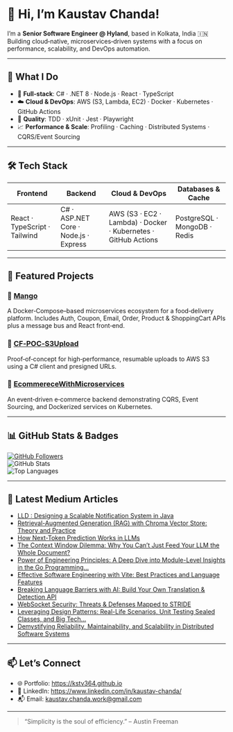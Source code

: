 <!--
  🎉 Welcome to your GitHub Profile README!
  Copy this file into a repo named exactly like your username (e.g. “kstv364/kstv364”).
-->

# 👋 Hi, I’m Kaustav Chanda!

I’m a **Senior Software Engineer @ Hyland**, based in Kolkata, India 🇮🇳  
Building cloud‑native, microservices‑driven systems with a focus on performance, scalability, and DevOps automation.

---

## 💼 What I Do

- 🔧 **Full‑stack**: C# · .NET 8 · Node.js · React · TypeScript  
- ☁️ **Cloud & DevOps**: AWS (S3, Lambda, EC2) · Docker · Kubernetes · GitHub Actions  
- 🧪 **Quality**: TDD · xUnit · Jest · Playwright  
- 📈 **Performance & Scale**: Profiling · Caching · Distributed Systems · CQRS/Event Sourcing  

---

## 🛠️ Tech Stack

| Frontend                       | Backend                            | Cloud & DevOps              | Databases & Cache           |
|--------------------------------|------------------------------------|-----------------------------|-----------------------------|
| React · TypeScript · Tailwind  | C# · ASP.NET Core · Node.js · Express | AWS (S3 · EC2 · Lambda) · Docker · Kubernetes · GitHub Actions | PostgreSQL · MongoDB · Redis  |

---

## 📌 Featured Projects

### 🔹 [Mango](https://github.com/kstv364/Mango)  
A Docker‑Compose–based microservices ecosystem for a food‑delivery platform. Includes Auth, Coupon, Email, Order, Product & ShoppingCart APIs plus a message bus and React front‑end.  

### 🔹 [CF‑POC‑S3Upload](https://github.com/kstv364/CF-POC-S3Upload)  
Proof‑of‑concept for high‑performance, resumable uploads to AWS S3 using a C# client and presigned URLs.  

### 🔹 [EcommereceWithMicroservices](https://github.com/kstv364/EcommereceWithMicroservices)  
An event‑driven e‑commerce backend demonstrating CQRS, Event Sourcing, and Dockerized services on Kubernetes.

---

## 📊 GitHub Stats & Badges

[![GitHub Followers](https://img.shields.io/github/followers/kstv364?label=Followers&style=social)](https://github.com/kstv364?tab=followers)  
![GitHub Stats](https://github-readme-stats.vercel.app/api?username=kstv364&show_icons=true&count_private=true&theme=radical)  
![Top Languages](https://github-readme-stats.vercel.app/api/top-langs/?username=kstv364&layout=compact&theme=radical)

---

## 📝 Latest Medium Articles
  
<!--START_SECTION:medium-->
- [LLD : Designing a Scalable Notification System in Java](https://medium.com/@kstvkmrchanda2/lld-designing-a-scalable-notification-system-in-java-97aa89f5f561?source=rss-58d70665f776------2)
- [Retrieval-Augmented Generation (RAG) with Chroma Vector Store: Theory and Practice](https://medium.com/@kstvkmrchanda2/retrieval-augmented-generation-rag-with-chroma-vector-store-theory-and-practice-26525fe516d5?source=rss-58d70665f776------2)
- [How Next-Token Prediction Works in LLMs](https://medium.com/@kstvkmrchanda2/how-next-token-prediction-works-in-llms-9a89c1b9f6ae?source=rss-58d70665f776------2)
- [The Context Window Dilemma: Why You Can’t Just Feed Your LLM the Whole Document?](https://medium.com/@kstvkmrchanda2/the-context-window-dilemma-why-you-cant-just-feed-your-llm-the-whole-document-05c50826ad7a?source=rss-58d70665f776------2)
- [Power of Engineering Principles: A Deep Dive into Module-Level Insights in the Go Programming…](https://medium.com/@kstvkmrchanda2/power-of-engineering-principles-a-deep-dive-into-module-level-insights-in-the-go-programming-8bd3ebf81798?source=rss-58d70665f776------2)
- [Effective Software Engineering with Vite: Best Practices and Language Features](https://medium.com/@kstvkmrchanda2/effective-software-engineering-with-vite-best-practices-and-language-features-f2da318bc268?source=rss-58d70665f776------2)
- [Breaking Language Barriers with AI: Build Your Own Translation & Detection API](https://medium.com/@kstvkmrchanda2/breaking-language-barriers-with-ai-build-your-own-translation-detection-api-bf53710dca58?source=rss-58d70665f776------2)
- [WebSocket Security: Threats & Defenses Mapped to STRIDE](https://medium.com/@kstvkmrchanda2/websocket-security-threats-defenses-mapped-to-stride-ab14f260ac17?source=rss-58d70665f776------2)
- [Leveraging Design Patterns: Real-Life Scenarios, Unit Testing Sealed Classes, and Big Tech…](https://medium.com/@kstvkmrchanda2/leveraging-design-patterns-real-life-scenarios-unit-testing-sealed-classes-and-big-tech-006755d0886d?source=rss-58d70665f776------2)
- [Demystifying Reliability, Maintainability, and Scalability in Distributed Software Systems](https://medium.com/@kstvkmrchanda2/demystifying-reliability-maintainability-and-scalability-in-distributed-software-systems-43481f7daa9c?source=rss-58d70665f776------2)
<!--END_SECTION:medium-->

---

## 📫 Let’s Connect

- 🌐 Portfolio: https://kstv364.github.io  
- 💼 LinkedIn: https://www.linkedin.com/in/kaustav-chanda/  
- 📬 Email: kaustav.chanda.work@gmail.com  

---

> “Simplicity is the soul of efficiency.” – Austin Freeman
